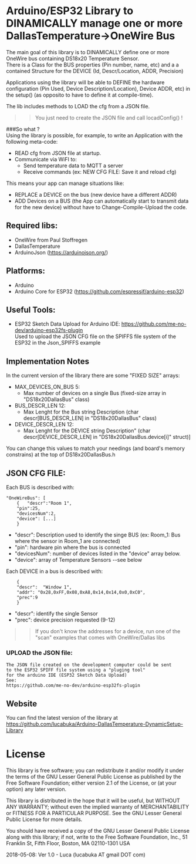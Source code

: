 # Arduino/ESP32 Library to DINAMICALLY manage one or more DallasTemperature->OneWire Bus


The main goal of this library is to DINAMICALLY define one or more 
OneWire bus containing DS18x20 Temperature Sensor.  
There is a Class for the BUS properties (Pin number, name, etc) and a
a contained Structure for the DEVICE (Id, Descr/Location, ADDR, Precision)

Applications using the library will be able to DEFINE the hardware 
configuration (Pin Used, Device Description/Location), Device ADDR, etc) 
in the setup() (as opposito to have to define it at compile-time).

The lib includes methods to LOAD the cfg from a JSON file.
>> You just need to create the JSON file and call locadConfig() !
	
###So what ?  
Using the library is possible, for example, to write an Application with the following meta-code:
- READ cfg from JSON file at startup.
- Communicate via WiFI to:
    - Send temperature data to MQTT a server	
    - Receive commands (ex: NEW CFG FILE: Save it and reload cfg)

This means your app can manage situations like:  
- REPLACE a DEVICE on the bus (new device have a different ADDR)
- ADD Devices on a BUS (the App can automatically start to transmit data for the new device)
without have to Change-Compile-Upload the code.

## Required libs:
 - OneWire from Paul Stoffregen
 - DallasTemperature
 - ArduinoJson (https://arduinojson.org/)
		

## Platforms:
- Arduino 
- Arduino Core for ESP32 (https://github.com/espressif/arduino-esp32)


## Useful Tools:
 - ESP32 Sketch Data Upload for Arduino IDE:
    https://github.com/me-no-dev/arduino-esp32fs-plugin  
    Used to upload the JSON CFG file on the SPIFFS file system of the ESP32 in the Json_SPIFFS example  


## Implementation Notes

In the current version of the library there are some "FIXED SIZE" arrays:

- MAX_DEVICES_ON_BUS 5:
    - Max number of devices on a single Bus (fixed-size array in "DS18x20DallasBus" class) 
- BUS_DESCR_LEN 12:
    - Max Lenght for the Bus string Description (char descr[BUS_DESCR_LEN] in "DS18x20DallasBus" class)
- DEVICE_DESCR_LEN 12:
    - Max Lenght for the DEVICE string Description" (char descr[DEVICE_DESCR_LEN] in "DS18x20DallasBus.device[i]" struct)] 

You can change this values to match your needings (and board's memory constrains) at the top of DS18x20DallasBus.h



## JSON CFG FILE:  

  Each BUS is described with:  
```
"OneWireBus": [
    {	"descr":"Room 1",
    "pin":25,
	"devicesNum":2,
	"device": [...]
    }
```
- "descr": Description used to identify the singe BUS (ex: Room_1: Bus where the sensor in Room_1 are connected)  
- "pin": hardware pin where the bus is connected   
- "devicesNum": number of devices listed in the "device" array below.  
- "device": array of Temperature Sensors --see below  




Each DEVICE in a bus is described with:  
```
    {  
    "descr":  "Window 1",  
    "addr": "0x28,0xFF,0x08,0xA8,0x14,0x14,0x0,0xC0",  
    "prec":9  
    }  
```
- "descr": identify the single Sensor  
- "prec": device precision requested (9-12)  
>>    If you don't know the addresses for a device, run one of the   
>>    "scan" examples that comes with OneWire/Dallas libs  


### UPLOAD the JSON file:  
    The JSON file created on the development computer could be sent   
    to the ESP32 SPIFF file system using a "pluging tool"   
    for the arduino IDE (ESP32 Sketch Data Upload)  
    See:   
    https://github.com/me-no-dev/arduino-esp32fs-plugin   



## Website


You can find the latest version of the library at
https://github.com/lucabuka/Arduino-DallasTemperature-DynamicSetup-Library

# License

This library is free software; you can redistribute it and/or
modify it under the terms of the GNU Lesser General Public
License as published by the Free Software Foundation; either
version 2.1 of the License, or (at your option) any later version.

This library is distributed in the hope that it will be useful,
but WITHOUT ANY WARRANTY; without even the implied warranty of
MERCHANTABILITY or FITNESS FOR A PARTICULAR PURPOSE.  See the GNU
Lesser General Public License for more details.

You should have received a copy of the GNU Lesser General Public
License along with this library; if not, write to the Free Software
Foundation, Inc., 51 Franklin St, Fifth Floor, Boston, MA  02110-1301  USA



2018-05-08: Ver 1.0 - Luca (lucabuka AT gmail DOT com)


